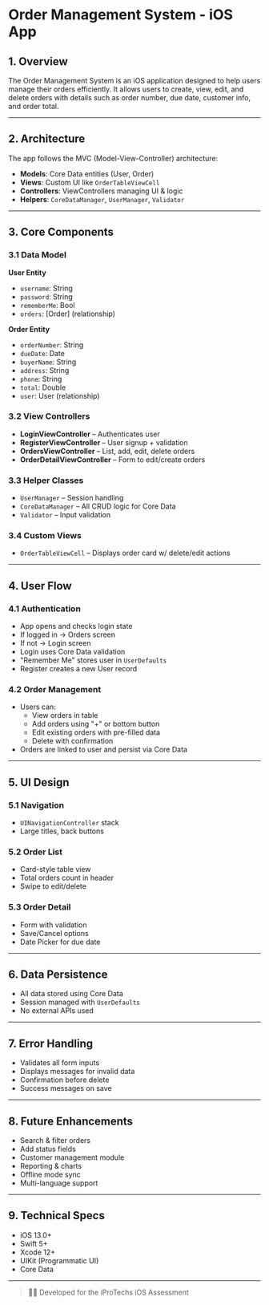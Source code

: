 # Order Management System - iOS App

## 1. Overview

The Order Management System is an iOS application designed to help users manage their orders efficiently. It allows users to create, view, edit, and delete orders with details such as order number, due date, customer info, and order total.

---

## 2. Architecture

The app follows the MVC (Model-View-Controller) architecture:
- **Models**: Core Data entities (User, Order)
- **Views**: Custom UI like `OrderTableViewCell`
- **Controllers**: ViewControllers managing UI & logic
- **Helpers**: `CoreDataManager`, `UserManager`, `Validator`

---

## 3. Core Components

### 3.1 Data Model

**User Entity**
- `username`: String
- `password`: String
- `rememberMe`: Bool
- `orders`: [Order] (relationship)

**Order Entity**
- `orderNumber`: String
- `dueDate`: Date
- `buyerName`: String
- `address`: String
- `phone`: String
- `total`: Double
- `user`: User (relationship)

### 3.2 View Controllers

- **LoginViewController** – Authenticates user
- **RegisterViewController** – User signup + validation
- **OrdersViewController** – List, add, edit, delete orders
- **OrderDetailViewController** – Form to edit/create orders

### 3.3 Helper Classes

- `UserManager` – Session handling
- `CoreDataManager` – All CRUD logic for Core Data
- `Validator` – Input validation

### 3.4 Custom Views

- `OrderTableViewCell` – Displays order card w/ delete/edit actions

---

## 4. User Flow

### 4.1 Authentication

- App opens and checks login state
- If logged in → Orders screen
- If not → Login screen
- Login uses Core Data validation
- "Remember Me" stores user in `UserDefaults`
- Register creates a new User record

### 4.2 Order Management

- Users can:
  - View orders in table
  - Add orders using "+" or bottom button
  - Edit existing orders with pre-filled data
  - Delete with confirmation
- Orders are linked to user and persist via Core Data

---

## 5. UI Design

### 5.1 Navigation
- `UINavigationController` stack
- Large titles, back buttons

### 5.2 Order List
- Card-style table view
- Total orders count in header
- Swipe to edit/delete

### 5.3 Order Detail
- Form with validation
- Save/Cancel options
- Date Picker for due date

---

## 6. Data Persistence

- All data stored using Core Data
- Session managed with `UserDefaults`
- No external APIs used

---

## 7. Error Handling

- Validates all form inputs
- Displays messages for invalid data
- Confirmation before delete
- Success messages on save

---

## 8. Future Enhancements

- Search & filter orders
- Add status fields
- Customer management module
- Reporting & charts
- Offline mode sync
- Multi-language support

---

## 9. Technical Specs

- iOS 13.0+
- Swift 5+
- Xcode 12+
- UIKit (Programmatic UI)
- Core Data

---

> 👨‍💻 Developed for the iProTechs iOS Assessment

